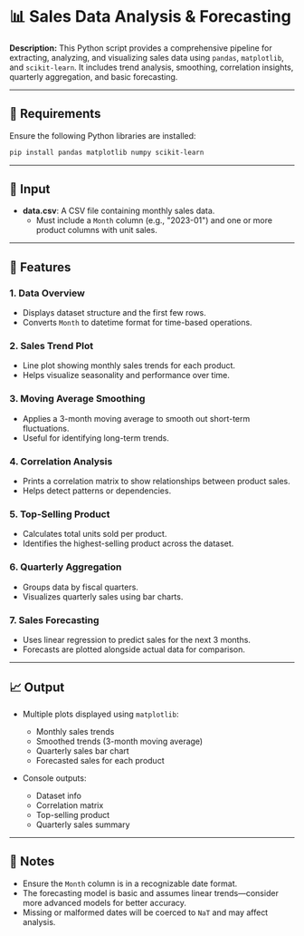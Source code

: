 # 📊 Sales Data Analysis & Forecasting

**Description:** This Python script provides a comprehensive pipeline for extracting, analyzing, and visualizing sales data using `pandas`, `matplotlib`, and `scikit-learn`. It includes trend analysis, smoothing, correlation insights, quarterly aggregation, and basic forecasting.

---

## 🧰 Requirements

Ensure the following Python libraries are installed:

```bash
pip install pandas matplotlib numpy scikit-learn
```

---

## 📁 Input

- **data.csv**: A CSV file containing monthly sales data.
  - Must include a `Month` column (e.g., "2023-01") and one or more product columns with unit sales.

---

## 🚀 Features

### 1. **Data Overview**
- Displays dataset structure and the first few rows.
- Converts `Month` to datetime format for time-based operations.

### 2. **Sales Trend Plot**
- Line plot showing monthly sales trends for each product.
- Helps visualize seasonality and performance over time.

### 3. **Moving Average Smoothing**
- Applies a 3-month moving average to smooth out short-term fluctuations.
- Useful for identifying long-term trends.

### 4. **Correlation Analysis**
- Prints a correlation matrix to show relationships between product sales.
- Helps detect patterns or dependencies.

### 5. **Top-Selling Product**
- Calculates total units sold per product.
- Identifies the highest-selling product across the dataset.

### 6. **Quarterly Aggregation**
- Groups data by fiscal quarters.
- Visualizes quarterly sales using bar charts.

### 7. **Sales Forecasting**
- Uses linear regression to predict sales for the next 3 months.
- Forecasts are plotted alongside actual data for comparison.

---

## 📈 Output

- Multiple plots displayed using `matplotlib`:
  - Monthly sales trends
  - Smoothed trends (3-month moving average)
  - Quarterly sales bar chart
  - Forecasted sales for each product

- Console outputs:
  - Dataset info
  - Correlation matrix
  - Top-selling product
  - Quarterly sales summary

---

## 🧠 Notes

- Ensure the `Month` column is in a recognizable date format.
- The forecasting model is basic and assumes linear trends—consider more advanced models for better accuracy.
- Missing or malformed dates will be coerced to `NaT` and may affect analysis.
